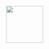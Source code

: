 

<a href="https://github.com/12moi/1" target="blank"><img align="center" src="URL_TO_YOUR_IMAGE" height="100" /></a>
